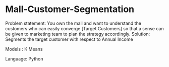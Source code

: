 # Mall-Customer-Segmentation
Problem statement: You own the mall and want to understand the customers who can easily converge [Target Customers] so that a  sense can be given to marketing team to plan the strategy accordingly.
Solution: Segments the target customer with respect to Annual Income 

Models : K Means

Language: Python
